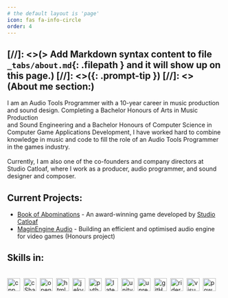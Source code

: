 ```yaml
---
# the default layout is 'page'
icon: fas fa-info-circle
order: 4
---
```


[//]: <>(> Add Markdown syntax content to file `_tabs/about.md`{: .filepath } and it will show up on this page.)
[//]: <>({: .prompt-tip })
[//]: <>(About me section:)
---
I am an Audio Tools Programmer with a 10-year career in music production <br>and sound design. Completing a Bachelor Honours of Arts in Music Production <br>and Sound Engineering and a Bachelor Honours of Computer Science in <br>Computer Game Applications Development, I have worked hard to combine <br>knowledge in music and code to fill the role of an Audio Tools Programmer <br>in the games industry.<br><br>Currently, I am also one of the co-founders and company directors at <br>Studio Catloaf, where I work as a producer, audio programmer, and sound <br>designer and composer.

## Current Projects:
- [Book of Abominations](https://www.eurogamer.net/uncovering-the-eldritch-horror-monster-collecting-rpg-book-of-abominations) - An award-winning game developed by [Studio Catloaf](https://x.com/StudioCatloaf)
- [MaginEngine Audio](https://github.com/JanHuss/maginEngineAudio) - Building an efficient and optimised audio engine for video games (Honours project)  

## Skills in:
<br>
<img align="left" alt="cpp" width="30px" style="padding-right:5px;"  src="https://cdn.jsdelivr.net/gh/devicons/devicon@latest/icons/cplusplus/cplusplus-original.svg" />
<img align="left" alt="cSharp" width="30px" style="padding-right:5px;" src="https://cdn.jsdelivr.net/gh/devicons/devicon@latest/icons/csharp/csharp-original.svg" />
<img align="left" alt="openGL" width="30px" style="padding-right:5px;" src="https://cdn.jsdelivr.net/gh/devicons/devicon@latest/icons/opengl/opengl-original.svg" />
<img align="left" alt="html" width="30px" style="padding-right:5px;"  src="https://cdn.jsdelivr.net/gh/devicons/devicon@latest/icons/html5/html5-original.svg" />
<img align="left" alt="jekyll" width="30px" style="padding-right:5px;" src="https://cdn.jsdelivr.net/gh/devicons/devicon@latest/icons/jekyll/jekyll-original.svg" />
<img align="left" alt="python" width="30px" style="padding-right:5px;" src="https://cdn.jsdelivr.net/gh/devicons/devicon@latest/icons/python/python-original.svg" />
<img align="left" alt="latex" width="30px" style="padding-right:5px;" src="https://cdn.jsdelivr.net/gh/devicons/devicon@latest/icons/latex/latex-original.svg" />
<img align="left" alt="unity" width="30px" style="padding-right:5px;"  src="https://cdn.jsdelivr.net/gh/devicons/devicon@latest/icons/unity/unity-original.svg" />
<img align="left" alt="unrealEngine" width="30px" style="padding-right:5px;" src="https://cdn.jsdelivr.net/gh/devicons/devicon@latest/icons/unrealengine/unrealengine-original.svg" />
<img align="left" alt="gitHub" width="30px" style="padding-right:5px;" src="https://cdn.jsdelivr.net/gh/devicons/devicon@latest/icons/github/github-original.svg" />
<img align="left" alt="rider" width="30px" style="padding-right:5px;" src="https://cdn.jsdelivr.net/gh/devicons/devicon@latest/icons/rider/rider-original.svg" />
<img align="left" alt="visualStudio" width="30px" style="padding-right:5px;"  src="https://cdn.jsdelivr.net/gh/devicons/devicon@latest/icons/visualstudio/visualstudio-original.svg" />
<img align="left" alt="powerShell" width="30px" style="padding-right:5px;"   src="https://cdn.jsdelivr.net/gh/devicons/devicon@latest/icons/powershell/powershell-original.svg" /><br>